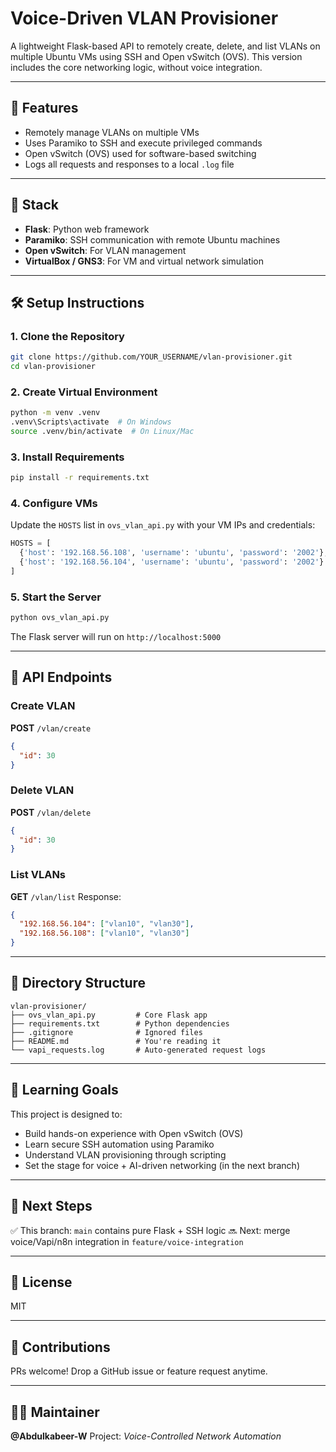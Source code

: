 # Voice-Driven VLAN Provisioner

A lightweight Flask-based API to remotely create, delete, and list VLANs on multiple Ubuntu VMs using SSH and Open vSwitch (OVS). This version includes the core networking logic, without voice integration.

---

## 🚀 Features

* Remotely manage VLANs on multiple VMs
* Uses Paramiko to SSH and execute privileged commands
* Open vSwitch (OVS) used for software-based switching
* Logs all requests and responses to a local `.log` file

---

## 🧱 Stack

* **Flask**: Python web framework
* **Paramiko**: SSH communication with remote Ubuntu machines
* **Open vSwitch**: For VLAN management
* **VirtualBox / GNS3**: For VM and virtual network simulation

---

## 🛠️ Setup Instructions

### 1. Clone the Repository

```bash
git clone https://github.com/YOUR_USERNAME/vlan-provisioner.git
cd vlan-provisioner
```

### 2. Create Virtual Environment

```bash
python -m venv .venv
.venv\Scripts\activate  # On Windows
source .venv/bin/activate  # On Linux/Mac
```

### 3. Install Requirements

```bash
pip install -r requirements.txt
```

### 4. Configure VMs

Update the `HOSTS` list in `ovs_vlan_api.py` with your VM IPs and credentials:

```python
HOSTS = [
  {'host': '192.168.56.108', 'username': 'ubuntu', 'password': '2002'},
  {'host': '192.168.56.104', 'username': 'ubuntu', 'password': '2002'}
]
```

### 5. Start the Server

```bash
python ovs_vlan_api.py
```

The Flask server will run on `http://localhost:5000`

---

## 📡 API Endpoints

### Create VLAN

**POST** `/vlan/create`

```json
{
  "id": 30
}
```

### Delete VLAN

**POST** `/vlan/delete`

```json
{
  "id": 30
}
```

### List VLANs

**GET** `/vlan/list`
Response:

```json
{
  "192.168.56.104": ["vlan10", "vlan30"],
  "192.168.56.108": ["vlan10", "vlan30"]
}
```

---

## 📁 Directory Structure

```
vlan-provisioner/
├── ovs_vlan_api.py         # Core Flask app
├── requirements.txt        # Python dependencies
├── .gitignore              # Ignored files
├── README.md               # You're reading it
└── vapi_requests.log       # Auto-generated request logs
```

---

## 🧠 Learning Goals

This project is designed to:

* Build hands-on experience with Open vSwitch (OVS)
* Learn secure SSH automation using Paramiko
* Understand VLAN provisioning through scripting
* Set the stage for voice + AI-driven networking (in the next branch)

---

## 📌 Next Steps

✅ This branch: `main` contains pure Flask + SSH logic
🔜 Next: merge voice/Vapi/n8n integration in `feature/voice-integration`

---

## 📜 License

MIT

---

## 🤝 Contributions

PRs welcome! Drop a GitHub issue or feature request anytime.

---

## 👨‍💻 Maintainer

**@Abdulkabeer-W**
Project: *Voice-Controlled Network Automation*
